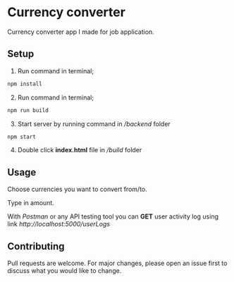 # Currency converter

Currency converter app I made for job application.

## Setup

1. Run command in terminal;
```bash
npm install
```

2. Run command in terminal;
```bash
npm run build
```

3. Start server by running command in */backend* folder
```bash
npm start
```

4. Double click **index.html** file in */build* folder

## Usage

Choose currencies you want to convert from/to.

Type in amount.

With *Postman* or any API testing tool you can **GET** user activity log using link *http://localhost:5000/userLogs*

## Contributing

Pull requests are welcome. For major changes, please open an issue first to discuss what you would like to change.
